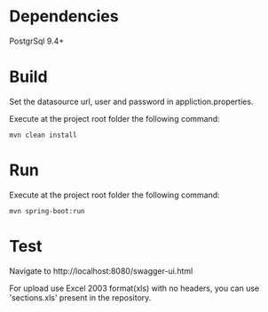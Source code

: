 # Dependencies
  PostgrSql 9.4+

# Build
  Set the datasource url, user and password in appliction.properties.
  
  Execute at the project root folder the following command:
  
    mvn clean install
    
# Run
  Execute at the project root folder the following command:
  
    mvn spring-boot:run
    
# Test
  Navigate to http://localhost:8080/swagger-ui.html
  
  For upload use Excel 2003 format(xls) with no headers, you can use 'sections.xls' present in the repository.
  
  
